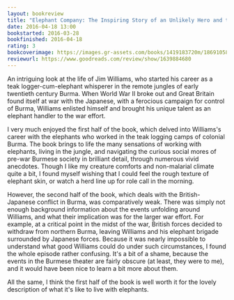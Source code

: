 ```yaml
---
layout: bookreview
title: "Elephant Company: The Inspiring Story of an Unlikely Hero and the Animals Who Helped Him Save Lives in World War II"
date: 2016-04-18 13:00
bookstarted: 2016-03-28
bookfinished: 2016-04-18
rating: 3
bookcoverimage: https://images.gr-assets.com/books/1419183720m/18691058.jpg
reviewurl: https://www.goodreads.com/review/show/1639884680
---
```


An intriguing look at the life of Jim Williams, who started his career as a teak logger-cum-elephant whisperer in the remote jungles of early twentieth century Burma. When World War II broke out and Great Britain found itself at war with the Japanese, with a ferocious campaign for control of Burma, Williams enlisted himself and brought his unique talent as an elephant handler to the war effort.



I very much enjoyed the first half of the book, which delved into Williams's career with the elephants who worked in the teak logging camps of colonial Burma. The book brings to life the many sensations of working with elephants, living in the jungle, and navigating the curious social mores of pre-war Burmese society in brilliant detail, through numerous vivid anecdotes. Though I like my creature comforts and non-malarial climate quite a bit, I found myself wishing that I could feel the rough texture of elephant skin, or watch a herd line up for role call in the morning.



However, the second half of the book, which deals with the British-Japanese conflict in Burma, was comparatively weak. There was simply not enough background information about the events unfolding around Williams, and what their implication was for the larger war effort. For example, at a critical point in the midst of the war, British forces decided to withdraw from northern Burma, leaving Williams and his elephant brigade surrounded by Japanese forces. Because it was nearly impossible to understand what good Williams could do under such circumstances, I found the whole episode rather confusing. It's a bit of a shame, because the events in the Burmese theater are fairly obscure (at least, they were to me), and it would have been nice to learn a bit more about them.



All the same, I think the first half of the book is well worth it for the lovely description of what it's like to live with elephants.